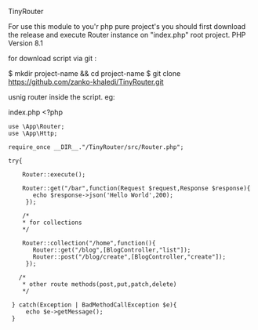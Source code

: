 TinyRouter

For use this module to you'r php pure project's you should first 
download the release and execute Router instance on "index.php" root project.
PHP Version 8.1

for download script via git :

$ mkdir project-name && cd  project-name
$ git clone https://github.com/zanko-khaledi/TinyRouter.git

usnig router inside the script.
eg:
 
index.php <?php

  
    
    use \App\Router;
    use \App\Http;

    require_once __DIR__."/TinyRouter/src/Router.php";

    try{

        Router::execute();

        Router::get("/bar",function(Request $request,Response $response){
           echo $response->json('Hello World',200);
         });

        /* 
        * for collections
        */

        Router::collection("/home",function(){
           Router::get("/blog",[BlogController,"list"]);
           Router::post("/blog/create",[BlogController,"create"]);
         });

       /*
        * other route methods(post,put,patch,delete)
        */

     } catch(Exception | BadMethodCallException $e){
         echo $e->getMessage();
     }
